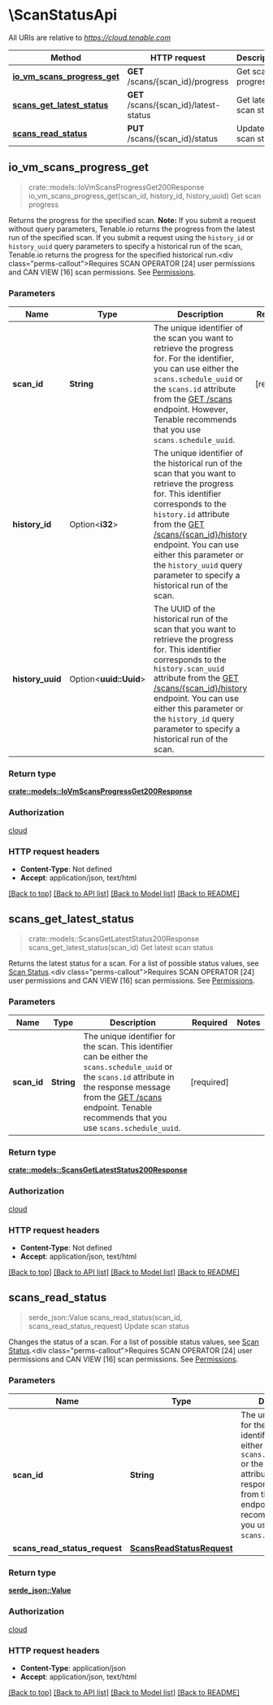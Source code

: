 # \ScanStatusApi

All URIs are relative to *https://cloud.tenable.com*

Method | HTTP request | Description
------------- | ------------- | -------------
[**io_vm_scans_progress_get**](ScanStatusApi.md#io_vm_scans_progress_get) | **GET** /scans/{scan_id}/progress | Get scan progress
[**scans_get_latest_status**](ScanStatusApi.md#scans_get_latest_status) | **GET** /scans/{scan_id}/latest-status | Get latest scan status
[**scans_read_status**](ScanStatusApi.md#scans_read_status) | **PUT** /scans/{scan_id}/status | Update scan status



## io_vm_scans_progress_get

> crate::models::IoVmScansProgressGet200Response io_vm_scans_progress_get(scan_id, history_id, history_uuid)
Get scan progress

Returns the progress for the specified scan.  **Note:** If you submit a request without query parameters, Tenable.io returns the progress from the latest run of the specified scan. If you submit a request using the `history_id` or `history_uuid` query parameters to specify a historical run of the scan, Tenable.io returns the progress for the specified historical run.<div class=\"perms-callout\">Requires SCAN OPERATOR [24] user permissions and CAN VIEW [16] scan permissions. See [Permissions](doc:permissions).</div>

### Parameters


Name | Type | Description  | Required | Notes
------------- | ------------- | ------------- | ------------- | -------------
**scan_id** | **String** | The unique identifier of the scan you want to retrieve the progress for.  For the identifier, you can use either the `scans.schedule_uuid` or the `scans.id` attribute from the [GET /scans](ref:scans-list) endpoint. However, Tenable recommends that you use `scans.schedule_uuid`. | [required] |
**history_id** | Option<**i32**> | The unique identifier of the historical run of the scan that you want to retrieve the progress for.  This identifier corresponds to the `history.id` attribute from the [GET /scans/{scan_id}/history](ref:scans-history) endpoint. You can use either this parameter or the `history_uuid` query parameter to specify a historical run of the scan. |  |
**history_uuid** | Option<**uuid::Uuid**> | The UUID of the historical run of the scan that you want to retrieve the progress for.  This identifier corresponds to the `history.scan_uuid` attribute from the [GET /scans/{scan_id}/history](ref:scans-history) endpoint. You can use either this parameter or the `history_id` query parameter to specify a historical run of the scan. |  |

### Return type

[**crate::models::IoVmScansProgressGet200Response**](io_vm_scans_progress_get_200_response.md)

### Authorization

[cloud](../README.md#cloud)

### HTTP request headers

- **Content-Type**: Not defined
- **Accept**: application/json, text/html

[[Back to top]](#) [[Back to API list]](../README.md#documentation-for-api-endpoints) [[Back to Model list]](../README.md#documentation-for-models) [[Back to README]](../README.md)


## scans_get_latest_status

> crate::models::ScansGetLatestStatus200Response scans_get_latest_status(scan_id)
Get latest scan status

Returns the latest status for a scan. For a list of possible status values, see [Scan Status](doc:scan-status-tio).<div class=\"perms-callout\">Requires SCAN OPERATOR [24] user permissions and CAN VIEW [16] scan permissions. See [Permissions](doc:permissions).</div>

### Parameters


Name | Type | Description  | Required | Notes
------------- | ------------- | ------------- | ------------- | -------------
**scan_id** | **String** | The unique identifier for the scan.  This identifier can be either the `scans.schedule_uuid` or the `scans.id` attribute in the response message from the [GET /scans](ref:scans-list) endpoint. Tenable recommends that you use `scans.schedule_uuid`. | [required] |

### Return type

[**crate::models::ScansGetLatestStatus200Response**](scans_get_latest_status_200_response.md)

### Authorization

[cloud](../README.md#cloud)

### HTTP request headers

- **Content-Type**: Not defined
- **Accept**: application/json, text/html

[[Back to top]](#) [[Back to API list]](../README.md#documentation-for-api-endpoints) [[Back to Model list]](../README.md#documentation-for-models) [[Back to README]](../README.md)


## scans_read_status

> serde_json::Value scans_read_status(scan_id, scans_read_status_request)
Update scan status

Changes the status of a scan. For a list of possible status values, see [Scan Status](doc:scan-status-tio).<div class=\"perms-callout\">Requires SCAN OPERATOR [24] user permissions and CAN VIEW [16] scan permissions. See [Permissions](doc:permissions).</div>

### Parameters


Name | Type | Description  | Required | Notes
------------- | ------------- | ------------- | ------------- | -------------
**scan_id** | **String** | The unique identifier for the scan. This identifier can be either the `scans.schedule_uuid` or the `scans.id` attribute in the response message from the [GET /scans](ref:scans-list) endpoint. Tenable recommends that you use `scans.schedule_uuid`. | [required] |
**scans_read_status_request** | [**ScansReadStatusRequest**](ScansReadStatusRequest.md) |  | [required] |

### Return type

[**serde_json::Value**](serde_json::Value.md)

### Authorization

[cloud](../README.md#cloud)

### HTTP request headers

- **Content-Type**: application/json
- **Accept**: application/json, text/html

[[Back to top]](#) [[Back to API list]](../README.md#documentation-for-api-endpoints) [[Back to Model list]](../README.md#documentation-for-models) [[Back to README]](../README.md)

